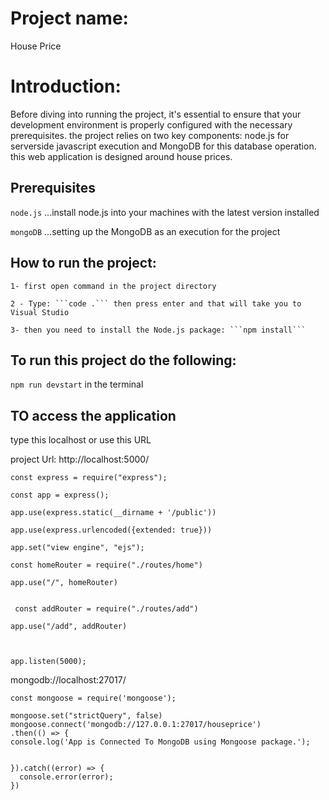 # Project name:
House Price


# Introduction:
Before diving into running the project, it's essential to ensure that your development environment is properly configured with the necessary prerequisites. the project relies on two key components: node.js for serverside javascript execution and MongoDB for this database operation. this web application is designed around house prices. 

 
## Prerequisites
```node.js```
...install node.js into your machines with the latest version installed

```mongoDB```
...setting up the MongoDB as an execution for the project

## How to run the project:
    1- first open command in the project directory
    
    2 - Type: ```code .``` then press enter and that will take you to Visual Studio  
    
    3- then you need to install the Node.js package: ```npm install``` 

## To run this project do the following: 

```npm run devstart``` in the terminal 

## TO access the application

type this localhost or use this URL

project Url: http://localhost:5000/ 

```
const express = require("express");

const app = express();

app.use(express.static(__dirname + '/public'))

app.use(express.urlencoded({extended: true}))

app.set("view engine", "ejs");

const homeRouter = require("./routes/home")

app.use("/", homeRouter)

 
 const addRouter = require("./routes/add")

app.use("/add", addRouter)



app.listen(5000);

```

mongodb://localhost:27017/

```
const mongoose = require('mongoose');

mongoose.set("strictQuery", false)
mongoose.connect('mongodb://127.0.0.1:27017/houseprice')
.then(() => {
console.log('App is Connected To MongoDB using Mongoose package.');


}).catch((error) => {
  console.error(error);
})
```

  
